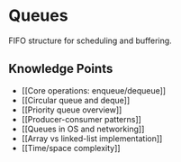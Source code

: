 # Queues

FIFO structure for scheduling and buffering.

## Knowledge Points
- [[Core operations: enqueue/dequeue]]
- [[Circular queue and deque]]
- [[Priority queue overview]]
- [[Producer-consumer patterns]]
- [[Queues in OS and networking]]
- [[Array vs linked-list implementation]]
- [[Time/space complexity]]
